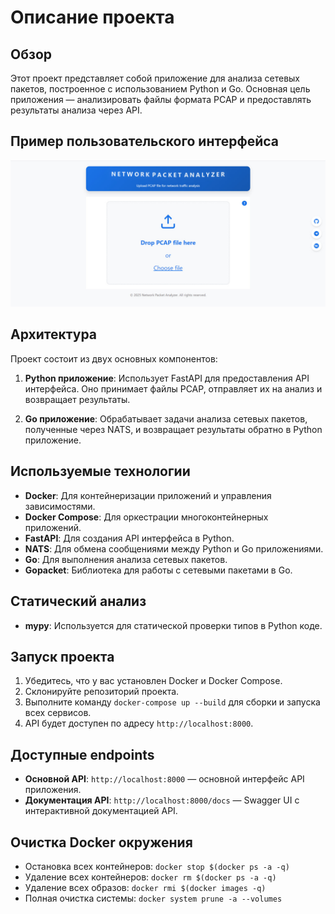 # Описание проекта

## Обзор

Этот проект представляет собой приложение для анализа сетевых пакетов, построенное с использованием Python и Go. Основная цель приложения — анализировать файлы формата PCAP и предоставлять результаты анализа через API.

## Пример пользовательского интерфейса

![UI](example_ui/UI.jpg)

## Архитектура

Проект состоит из двух основных компонентов:

1. **Python приложение**: Использует FastAPI для предоставления API интерфейса. Оно принимает файлы PCAP, отправляет их на анализ и возвращает результаты.

2. **Go приложение**: Обрабатывает задачи анализа сетевых пакетов, полученные через NATS, и возвращает результаты обратно в Python приложение.

## Используемые технологии

- **Docker**: Для контейнеризации приложений и управления зависимостями.
- **Docker Compose**: Для оркестрации многоконтейнерных приложений.
- **FastAPI**: Для создания API интерфейса в Python.
- **NATS**: Для обмена сообщениями между Python и Go приложениями.
- **Go**: Для выполнения анализа сетевых пакетов.
- **Gopacket**: Библиотека для работы с сетевыми пакетами в Go.

## Статический анализ

- **mypy**: Используется для статической проверки типов в Python коде.

## Запуск проекта

1. Убедитесь, что у вас установлен Docker и Docker Compose.
2. Склонируйте репозиторий проекта.
3. Выполните команду `docker-compose up --build` для сборки и запуска всех сервисов.
4. API будет доступен по адресу `http://localhost:8000`.

## Доступные endpoints

- **Основной API**: `http://localhost:8000` — основной интерфейс API приложения.
- **Документация API**: `http://localhost:8000/docs` — Swagger UI с интерактивной документацией API.

## Очистка Docker окружения

- Остановка всех контейнеров: `docker stop $(docker ps -a -q)`
- Удаление всех контейнеров: `docker rm $(docker ps -a -q)`
- Удаление всех образов: `docker rmi $(docker images -q)`
- Полная очистка системы: `docker system prune -a --volumes`
